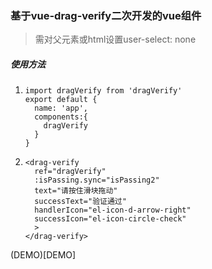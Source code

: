 ### 基于vue-drag-verify二次开发的vue组件

> 需对父元素或html设置user-select: none

##### 使用方法

1. ```
   import dragVerify from 'dragVerify'
   export default {
     name: 'app',
     components:{
       dragVerify
     }
   }
   ```

2. ```
   <drag-verify
     ref="dragVerify"
     :isPassing.sync="isPassing2"
     text="请按住滑块拖动"
     successText="验证通过"
     handlerIcon="el-icon-d-arrow-right"
     successIcon="el-icon-circle-check"
     >
   </drag-verify>
   ```

(DEMO)[DEMO]

